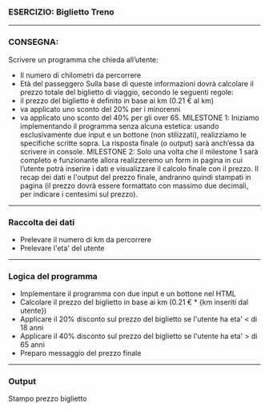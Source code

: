 
### ESERCIZIO: Biglietto Treno

---
### **CONSEGNA:**

Scrivere un programma che chieda all’utente:
- Il numero di chilometri da percorrere
- Età del passeggero
Sulla base di queste informazioni dovrà calcolare il prezzo totale del biglietto di viaggio, secondo le seguenti regole:
- il prezzo del biglietto è definito in base ai km (0.21 € al km)
- va applicato uno sconto del 20% per i minorenni
- va applicato uno sconto del 40% per gli over 65.
MILESTONE 1:
Iniziamo implementando il programma senza alcuna estetica: usando esclusivamente due input e un bottone (non stilizzati), realizziamo le specifiche scritte sopra. La risposta finale (o output) sarà anch’essa da scrivere in console.
MILESTONE 2:
Solo una volta che il milestone 1 sarà completo e funzionante allora realizzeremo un form in pagina in cui l’utente potrà inserire i dati e visualizzare il calcolo finale con il prezzo.
Il recap dei dati e l'output del prezzo finale, andranno quindi stampati in pagina (il prezzo dovrà essere formattato con massimo due decimali, per indicare i centesimi sul prezzo).

---
### **Raccolta dei dati**
- Prelevare il numero di km da percorrere
- Prelevare l'eta' del utente

---
### Logica del programma
- Implementare il programma con due input e un bottone nel HTML
- Calcolare il prezzo del biglietto in base ai km (0.21 € * {km inseriti dal utente})
- Applicare il 20% disconto sul prezzo del biglietto se l'utente ha eta' < di 18 anni
- Applicare il 40% disconto sul prezzo del biglietto se l'utente ha eta' > di 65 anni
- Preparo messaggio del prezzo finale
---
### Output 
Stampo prezzo biglietto
